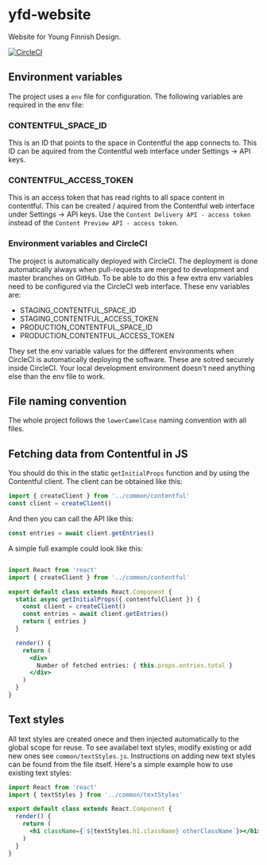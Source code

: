 # yfd-website

Website for Young Finnish Design.

[![CircleCI](https://circleci.com/gh/roopemerikukka/yfd-website/tree/development.svg?style=svg)](https://circleci.com/gh/roopemerikukka/yfd-website/tree/development)

## Environment variables
The project uses a `env` file for configuration. The following variables are required in the env file:

### CONTENTFUL_SPACE_ID
This is an ID that points to the space in Contentful the app connects to. This ID can be aquired from the Contentful web interface under Settings -> API keys.

### CONTENTFUL_ACCESS_TOKEN
This is an access token that has read rights to all space content in contentful. This can be created / aquired from the Contentful web interface under Settings -> API keys. Use the `Content Delivery API - access token` instead of the `Content Preview API - access token`.

### Environment variables and CircleCI
The project is automatically deployed with CircleCI. The deployment is done automatically always when pull-requests are merged to development and master branches on GitHub. To be able to do this a few extra env variables need to be configured via the CircleCI web interface. These env variables are:
- STAGING_CONTENTFUL_SPACE_ID
- STAGING_CONTENTFUL_ACCESS_TOKEN
- PRODUCTION_CONTENTFUL_SPACE_ID
- PRODUCTION_CONTENTFUL_ACCESS_TOKEN

They set the env variable values for the different environments when CircleCI is automatically deploying the software. These are sotred securely inside CircleCI. Your local development environment doesn't need anything else than the env file to work.

## File naming convention
The whole project follows the `lowerCamelCase` naming convention with all files.

## Fetching data from Contentful in JS
You should do this in the static `getInitialProps` function and by using the Contentful client. The client can be obtained like this:
```js
import { createClient } from '../common/contentful'
const client = createClient()
```
And then you can call the API like this:
```js
const entries = await client.getEntries()
```
A simple full example could look like this:
```jsx

import React from 'react'
import { createClient } from '../common/contentful'

export default class extends React.Component {
  static async getInitialProps({ contentfulClient }) {
    const client = createClient()
    const entries = await client.getEntries()
    return { entries }
  }

  render() {
    return (
      <div>
        Number of fetched entries: { this.props.entries.total }
      </div>
    )
  }
}
```

## Text styles
All text styles are created onece and then injected automatically to the global scope for reuse. To see availabel text styles, modify existing or add new ones see `common/textStyles.js`. Instructions on adding new text styles can be found from the file itself. Here's a simple example how to use existing text styles:

```jsx
import React from 'react'
import { textStyles } from '../common/textStyles'

export default class extends React.Component {
  render() {
    return (
      <h1 className={`${textStyles.h1.className} otherClassName`}></h1>
    )
  }
}
```
